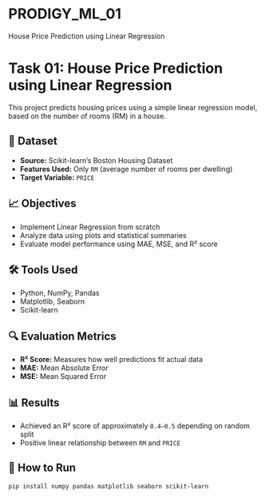 # PRODIGY_ML_01
House Price Prediction using Linear Regression
# Task 01: House Price Prediction using Linear Regression

This project predicts housing prices using a simple linear regression model, based on the number of rooms (RM) in a house.

## 📂 Dataset

- **Source:** Scikit-learn’s Boston Housing Dataset
- **Features Used:** Only `RM` (average number of rooms per dwelling)
- **Target Variable:** `PRICE`

## 📈 Objectives

- Implement Linear Regression from scratch
- Analyze data using plots and statistical summaries
- Evaluate model performance using MAE, MSE, and R² score

## 🛠️ Tools Used

- Python, NumPy, Pandas
- Matplotlib, Seaborn
- Scikit-learn

## 🔍 Evaluation Metrics

- **R² Score:** Measures how well predictions fit actual data
- **MAE:** Mean Absolute Error
- **MSE:** Mean Squared Error

## 📊 Results

- Achieved an R² score of approximately `0.4–0.5` depending on random split
- Positive linear relationship between `RM` and `PRICE`

## 📌 How to Run

```bash
pip install numpy pandas matplotlib seaborn scikit-learn
